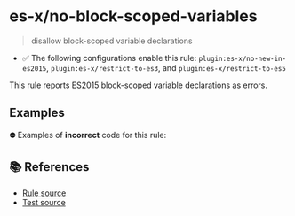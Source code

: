 # es-x/no-block-scoped-variables
> disallow block-scoped variable declarations

- ✅ The following configurations enable this rule: `plugin:es-x/no-new-in-es2015`, `plugin:es-x/restrict-to-es3`, and `plugin:es-x/restrict-to-es5`

This rule reports ES2015 block-scoped variable declarations as errors.

## Examples

⛔ Examples of **incorrect** code for this rule:

<eslint-playground type="bad" code="/*eslint es-x/no-block-scoped-variables: error */
let a = 1
const b = 2
" />

## 📚 References

- [Rule source](https://github.com/ota-meshi/eslint-plugin-es-x/blob/master/lib/rules/no-block-scoped-variables.js)
- [Test source](https://github.com/ota-meshi/eslint-plugin-es-x/blob/master/tests/lib/rules/no-block-scoped-variables.js)
